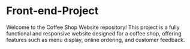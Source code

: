 # Front-end-Project
Welcome to the Coffee Shop Website repository! This project is a fully functional and responsive website designed for a coffee shop, offering features such as menu display, online ordering, and customer feedback.
